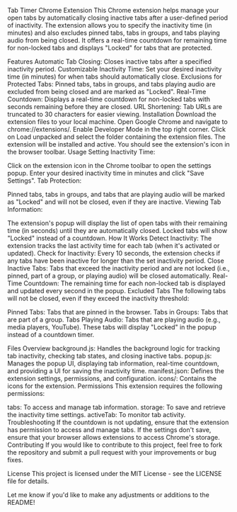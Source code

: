 Tab Timer Chrome Extension
This Chrome extension helps manage your open tabs by automatically closing inactive tabs after a user-defined period of inactivity. The extension allows you to specify the inactivity time (in minutes) and also excludes pinned tabs, tabs in groups, and tabs playing audio from being closed. It offers a real-time countdown for remaining time for non-locked tabs and displays "Locked" for tabs that are protected.

Features
Automatic Tab Closing: Closes inactive tabs after a specified inactivity period.
Customizable Inactivity Time: Set your desired inactivity time (in minutes) for when tabs should automatically close.
Exclusions for Protected Tabs: Pinned tabs, tabs in groups, and tabs playing audio are excluded from being closed and are marked as "Locked".
Real-Time Countdown: Displays a real-time countdown for non-locked tabs with seconds remaining before they are closed.
URL Shortening: Tab URLs are truncated to 30 characters for easier viewing.
Installation
Download the extension files to your local machine.
Open Google Chrome and navigate to chrome://extensions/.
Enable Developer Mode in the top right corner.
Click on Load unpacked and select the folder containing the extension files.
The extension will be installed and active. You should see the extension's icon in the browser toolbar.
Usage
Setting Inactivity Time:

Click on the extension icon in the Chrome toolbar to open the settings popup.
Enter your desired inactivity time in minutes and click "Save Settings".
Tab Protection:

Pinned tabs, tabs in groups, and tabs that are playing audio will be marked as "Locked" and will not be closed, even if they are inactive.
Viewing Tab Information:

The extension's popup will display the list of open tabs with their remaining time (in seconds) until they are automatically closed.
Locked tabs will show "Locked" instead of a countdown.
How It Works
Detect Inactivity: The extension tracks the last activity time for each tab (when it's activated or updated).
Check for Inactivity: Every 10 seconds, the extension checks if any tabs have been inactive for longer than the set inactivity period.
Close Inactive Tabs: Tabs that exceed the inactivity period and are not locked (i.e., pinned, part of a group, or playing audio) will be closed automatically.
Real-Time Countdown: The remaining time for each non-locked tab is displayed and updated every second in the popup.
Excluded Tabs
The following tabs will not be closed, even if they exceed the inactivity threshold:

Pinned Tabs: Tabs that are pinned in the browser.
Tabs in Groups: Tabs that are part of a group.
Tabs Playing Audio: Tabs that are playing audio (e.g., media players, YouTube).
These tabs will display "Locked" in the popup instead of a countdown timer.

Files Overview
background.js: Handles the background logic for tracking tab inactivity, checking tab states, and closing inactive tabs.
popup.js: Manages the popup UI, displaying tab information, real-time countdown, and providing a UI for saving the inactivity time.
manifest.json: Defines the extension settings, permissions, and configuration.
icons/: Contains the icons for the extension.
Permissions
This extension requires the following permissions:

tabs: To access and manage tab information.
storage: To save and retrieve the inactivity time settings.
activeTab: To monitor tab activity.
Troubleshooting
If the countdown is not updating, ensure that the extension has permission to access and manage tabs.
If the settings don't save, ensure that your browser allows extensions to access Chrome's storage.
Contributing
If you would like to contribute to this project, feel free to fork the repository and submit a pull request with your improvements or bug fixes.

License
This project is licensed under the MIT License - see the LICENSE file for details.

Let me know if you'd like to make any adjustments or additions to the README!
